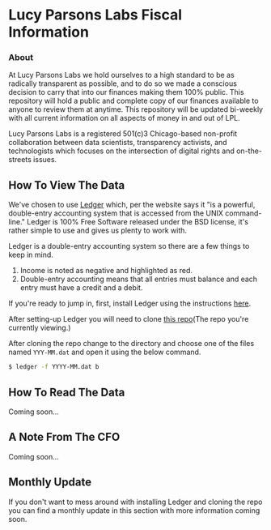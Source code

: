 # Lucy Parsons Labs Fiscal Information

### About

At Lucy Parsons Labs we hold ourselves to a high standard to be as radically transparent as possible, and to do so we made a conscious decision to carry that into our finances making them 100% public. This repository will hold a public and complete copy of our finances available to anyone to review them at anytime. This repository will be updated bi-weekly with all current information on all aspects of money in and out of LPL.

Lucy Parsons Labs is a registered 501(c)3 Chicago-based non-profit collaboration between data scientists, transparency activists, and technologists which focuses on the intersection of digital rights and on-the-streets issues.

## How To View The Data

We've chosen to use [Ledger](http://www.ledger-cli.org/) which, per the website says it "is a powerful, double-entry accounting system that is accessed from the UNIX command-line." Ledger is 100% Free Software released under the BSD license, it's rather simple to use and gives us plenty to work with.

Ledger is a double-entry accounting system so there are a few things to keep in mind.

1. Income is noted as negative and highlighted as red.
2. Double-entry accounting means that all entries must balance and each entry must have a credit and a debit.

If you're ready to jump in, first, install Ledger using the instructions [here](https://github.com/ledger/ledger0).

After setting-up Ledger you will need to clone [this repo](https://github.com/lucyparsons/fiscal)(The repo you're currently viewing.)

After cloning the repo change to the directory and choose one of the files named `YYY-MM.dat` and open it using the below command.

```bash
$ ledger -f YYYY-MM.dat b
```

## How To Read The Data

Coming soon...

## A Note From The CFO

Coming soon...

## Monthly Update

If you don't want to mess around with installing Ledger and cloning the repo you can find a monthly update in this section with more information coming soon.
